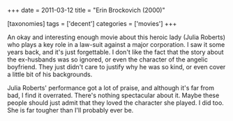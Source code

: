 +++
date = 2011-03-12
title = "Erin Brockovich (2000)"

[taxonomies]
tags = ['decent']
categories = ['movies']
+++

An okay and interesting enough movie about this heroic lady (Julia
Roberts) who plays a key role in a law-suit against a major corporation.
I saw it some years back, and it\'s just forgettable. I don\'t like the
fact that the story about the ex-husbands was so ignored, or even the
character of the angelic boyfriend. They just didn\'t care to justify
why he was so kind, or even cover a little bit of his backgrounds.

Julia Roberts\' performance got a lot of praise, and although it\'s far
from bad, I find it overrated. There\'s nothing spectacular about it.
Maybe these people should just admit that they loved the character she
played. I did too. She is far tougher than I\'ll probably ever be.
